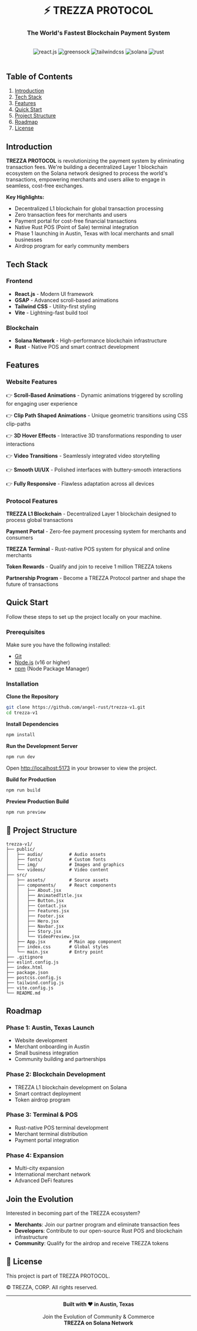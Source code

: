 <div align="center">
  <br />
  <h1>⚡ TREZZA PROTOCOL</h1>
  <h3>The World's Fastest Blockchain Payment System</h3>
  <br />

  <div>
    <img src="https://img.shields.io/badge/-React_JS-black?style=for-the-badge&logoColor=white&logo=react&color=61DAFB" alt="react.js" />
    <img src="https://img.shields.io/badge/-GSAP-black?style=for-the-badge&logoColor=white&logo=greensock&color=88CE02" alt="greensock" />
    <img src="https://img.shields.io/badge/-Tailwind_CSS-black?style=for-the-badge&logoColor=white&logo=tailwindcss&color=06B6D4" alt="tailwindcss" />
    <img src="https://img.shields.io/badge/-Solana-black?style=for-the-badge&logoColor=white&logo=solana&color=14F195" alt="solana" />
    <img src="https://img.shields.io/badge/-Rust-black?style=for-the-badge&logoColor=white&logo=rust&color=000000" alt="rust" />
  </div>

  <br />
</div>

## Table of Contents

1. [Introduction](#introduction)
2. [Tech Stack](#tech-stack)
3. [Features](#features)
4. [Quick Start](#quick-start)
5. [Project Structure](#project-structure)
6. [Roadmap](#roadmap)
7. [License](#license)

## Introduction

**TREZZA PROTOCOL** is revolutionizing the payment system by eliminating transaction fees. We're building a decentralized Layer 1 blockchain ecosystem on the Solana network designed to process the world's transactions, empowering merchants and users alike to engage in seamless, cost-free exchanges.

**Key Highlights:**
-  Decentralized L1 blockchain for global transaction processing
-  Zero transaction fees for merchants and users
- Payment portal for cost-free financial transactions
-  Native Rust POS (Point of Sale) terminal integration
-  Phase 1 launching in Austin, Texas with local merchants and small businesses
-  Airdrop program for early community members

##  Tech Stack

### Frontend
- **React.js** - Modern UI framework
- **GSAP** - Advanced scroll-based animations
- **Tailwind CSS** - Utility-first styling
- **Vite** - Lightning-fast build tool

### Blockchain
- **Solana Network** - High-performance blockchain infrastructure
- **Rust** - Native POS and smart contract development

##  Features

### Website Features

👉 **Scroll-Based Animations** - Dynamic animations triggered by scrolling for engaging user experience

👉 **Clip Path Shaped Animations** - Unique geometric transitions using CSS clip-paths

👉 **3D Hover Effects** - Interactive 3D transformations responding to user interactions

👉 **Video Transitions** - Seamlessly integrated video storytelling

👉 **Smooth UI/UX** - Polished interfaces with buttery-smooth interactions

👉 **Fully Responsive** - Flawless adaptation across all devices

### Protocol Features

 **TREZZA L1 Blockchain** - Decentralized Layer 1 blockchain designed to process global transactions

 **Payment Portal** - Zero-fee payment processing system for merchants and consumers

 **TREZZA Terminal** - Rust-native POS system for physical and online merchants

 **Token Rewards** - Qualify and join to receive 1 million TREZZA tokens

 **Partnership Program** - Become a TREZZA Protocol partner and shape the future of transactions

## Quick Start

Follow these steps to set up the project locally on your machine.

### Prerequisites

Make sure you have the following installed:

- [Git](https://git-scm.com/)
- [Node.js](https://nodejs.org/en) (v16 or higher)
- [npm](https://www.npmjs.com/) (Node Package Manager)

### Installation

**Clone the Repository**

```bash
git clone https://github.com/angel-rust/trezza-v1.git
cd trezza-v1
```

**Install Dependencies**

```bash
npm install
```

**Run the Development Server**

```bash
npm run dev
```

Open [http://localhost:5173](http://localhost:5173) in your browser to view the project.

**Build for Production**

```bash
npm run build
```

**Preview Production Build**

```bash
npm run preview
```

## 📁 Project Structure

```
trezza-v1/
├── public/
│   ├── audio/          # Audio assets
│   ├── fonts/          # Custom fonts
│   ├── img/            # Images and graphics
│   └── videos/         # Video content
├── src/
│   ├── assets/         # Source assets
│   ├── components/     # React components
│   │   ├── About.jsx
│   │   ├── AnimatedTitle.jsx
│   │   ├── Button.jsx
│   │   ├── Contact.jsx
│   │   ├── Features.jsx
│   │   ├── Footer.jsx
│   │   ├── Hero.jsx
│   │   ├── Navbar.jsx
│   │   ├── Story.jsx
│   │   └── VideoPreview.jsx
│   ├── App.jsx         # Main app component
│   ├── index.css       # Global styles
│   └── main.jsx        # Entry point
├── .gitignore
├── eslint.config.js
├── index.html
├── package.json
├── postcss.config.js
├── tailwind.config.js
├── vite.config.js
└── README.md
```

##  Roadmap

### Phase 1: Austin, Texas Launch
-  Website development
-  Merchant onboarding in Austin
-  Small business integration
-  Community building and partnerships

### Phase 2: Blockchain Development
-  TREZZA L1 blockchain development on Solana
-  Smart contract deployment
-  Token airdrop program

### Phase 3: Terminal & POS
-  Rust-native POS terminal development
-  Merchant terminal distribution
-  Payment portal integration

### Phase 4: Expansion
-  Multi-city expansion
-  International merchant network
-  Advanced DeFi features

##  Join the Evolution

Interested in becoming part of the TREZZA ecosystem?

- **Merchants**: Join our partner program and eliminate transaction fees
- **Developers**: Contribute to our open-source Rust POS and blockchain infrastructure
- **Community**: Qualify for the airdrop and receive TREZZA tokens

## 📄 License

This project is part of TREZZA PROTOCOL.

© TREZZA, CORP. All rights reserved.

---

<div align="center">
  <strong>Built with ❤️ in Austin, Texas</strong>
  <br />
  <br />
  Join the Evolution of Community & Commerce
  <br />
  <strong>TREZZA on Solana Network</strong>
</div>
